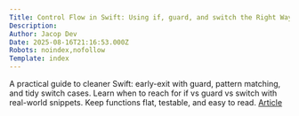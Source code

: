 ```yaml
---
Title: Control Flow in Swift: Using if, guard, and switch the Right Way
Description: 
Author: Jacop Dev
Date: 2025-08-16T21:16:53.000Z
Robots: noindex,nofollow
Template: index
---
```

<p>A practical guide to cleaner Swift: early-exit with guard, pattern matching, and tidy switch cases. Learn when to reach for if vs guard vs switch with real-world snippets. Keep functions flat, testable, and easy to read. <a href="https://medium.com/@melikesultancan/control-flow-in-swift-how-to-use-if-guard-and-switch-the-right-way-f134943d8221" rel="noopener noreferrer">Article</a></p>

